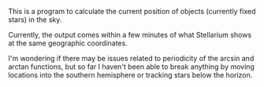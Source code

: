 This is a program to calculate the current position of objects (currently fixed stars) in the sky.

Currently, the output comes within a few minutes of what Stellarium shows at the same geographic coordinates.

I'm wondering if there may be issues related to periodicity of the arcsin and arctan functions, but so far I haven't been able to break anything by moving locations into the southern hemisphere or tracking stars below the horizon.
